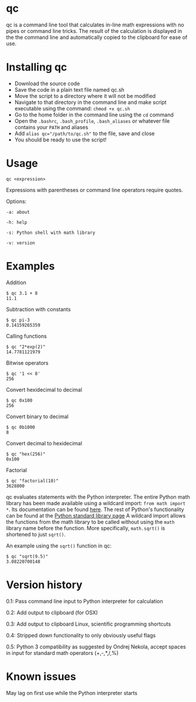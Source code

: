 # qc
qc is a command line tool that calculates in-line math expressions with no pipes or command line tricks. The result of the calculation is displayed in the the command line and automatically copied to the clipboard for ease of use.

# Installing qc
* Download the source code
* Save the code in a plain text file named qc.sh
* Move the script to a directory where it will not be modified
* Navigate to that directory in the command line and make script executable using the command: `chmod +x qc.sh`
* Go to the home folder in the command line using the `cd` command
* Open the `.bashrc`, `.bash_profile`, `.bash_aliases` or whatever file contains your `PATH` and aliases
* Add `alias qc="/path/to/qc.sh"` to the file, save and close
* You should be ready to use the script!

# Usage
`qc <expression>`

Expressions with parentheses or command line operators require quotes.

Options:

	-a: about
	
	-h: help
	
	-s: Python shell with math library
	
	-v: version
	

# Examples

Addition

	$ qc 3.1 + 8
	11.1

Subtraction with constants

	$ qc pi-3
	0.14159265359

Calling functions

	$ qc "2*exp(2)"
	14.7781121979

Bitwise operators

	$ qc '1 << 8'
	256
	
Convert hexidecimal to decimal
	
	$ qc 0x100
	256
	
Convert binary to decimal

	$ qc 0b1000
	8

Convert decimal to hexidecimal
	
	$ qc "hex(256)"
	0x100
	
Factorial

	$ qc "factorial(10)"
	3628800

qc evaluates statements with the Python interpreter. The entire Python math library has been made available using a wildcard import: `from math import *`. Its documentation can be found [here](http://docs.python.org/2/library/math.html). The rest of Python's functionality can be found at the [Python standard library page](http://docs.python.org/2.7/library/) A wildcard import allows the functions from the math library to be called without using the `math` library name before the function. More specifically, `math.sqrt()` is shortened to just `sqrt()`.

An example using the `sqrt()` function in qc:

	$ qc "sqrt(9.5)"
	3.08220700148


# Version history
0.1: Pass command line input to Python interpreter for calculation

0.2: Add output to clipboard (for OSX)

0.3: Add output to clipboard Linux, scientific programming shortcuts

0.4: Stripped down functionality to only obviously useful flags

0.5: Python 3 compatibility as suggested by Ondrej Nekola, accept spaces in input for standard math operators (+,-,\*,/,%)

# Known issues
May lag on first use while the Python interpreter starts
